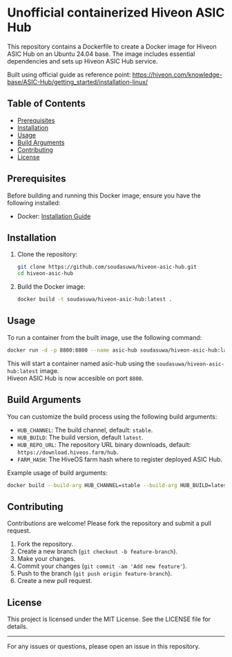 # Unofficial containerized Hiveon ASIC Hub

This repository contains a Dockerfile to create a Docker image for Hiveon ASIC Hub on an Ubuntu 24.04 base. The image includes essential dependencies and sets up Hiveon ASIC Hub service.

Built using official guide as reference point: https://hiveon.com/knowledge-base/ASIC-Hub/getting_started/installation-linux/

## Table of Contents

- [Prerequisites](#prerequisites)
- [Installation](#installation)
- [Usage](#usage)
- [Build Arguments](#build-arguments)
- [Contributing](#contributing)
- [License](#license)

## Prerequisites

Before building and running this Docker image, ensure you have the following installed:

- Docker: [Installation Guide](https://docs.docker.com/get-docker/)

## Installation

1. Clone the repository:

    ```bash
    git clone https://github.com/soudasuwa/hiveon-asic-hub.git
    cd hiveon-asic-hub
    ```

2. Build the Docker image:

    ```bash
    docker build -t soudasuwa/hiveon-asic-hub:latest .
    ```

## Usage

To run a container from the built image, use the following command:

```bash
docker run -d -p 8800:8800 --name asic-hub soudasuwa/hiveon-asic-hub:latest
```

This will start a container named asic-hub using the `soudasuwa/hiveon-asic-hub:latest` image.  
Hiveon ASIC Hub is now accesible on port `8800`.

## Build Arguments

You can customize the build process using the following build arguments:

- `HUB_CHANNEL`: The build channel, default: `stable`.
- `HUB_BUILD`: The build version, default `latest`.
- `HUB_REPO_URL`: The repository URL binary downloads, default: `https://download.hiveos.farm/hub`.
- `FARM_HASH`: The HiveOS farm hash where to register deployed ASIC Hub.

Example usage of build arguments:

```bash
docker build --build-arg HUB_CHANNEL=stable --build-arg HUB_BUILD=latest --build-arg HUB_REPO_URL=https://download.hiveos.farm/hub --build-arg FARM_HASH=yourfarmhash40chars -t soudasuwa/hiveon-asic-hub:latest .
```

## Contributing

Contributions are welcome! Please fork the repository and submit a pull request.

1. Fork the repository.
2. Create a new branch (`git checkout -b feature-branch`).
3. Make your changes.
4. Commit your changes (`git commit -am 'Add new feature'`).
5. Push to the branch (`git push origin feature-branch`).
6. Create a new pull request.

## License

This project is licensed under the MIT License. See the LICENSE file for details.

---

For any issues or questions, please open an issue in this repository.
